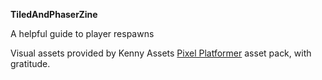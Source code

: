 **TiledAndPhaserZine**

A helpful guide to player respawns

Visual assets provided by Kenny Assets [Pixel Platformer](https://kenney.nl/assets/pixel-platformer) asset pack, with gratitude. 
